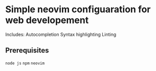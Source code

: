 # Simple neovim configuaration for web developement

Includes:
Autocompletion
Syntax highlighting
Linting

## Prerequisites

`node js`
`npm`
`neovim`
